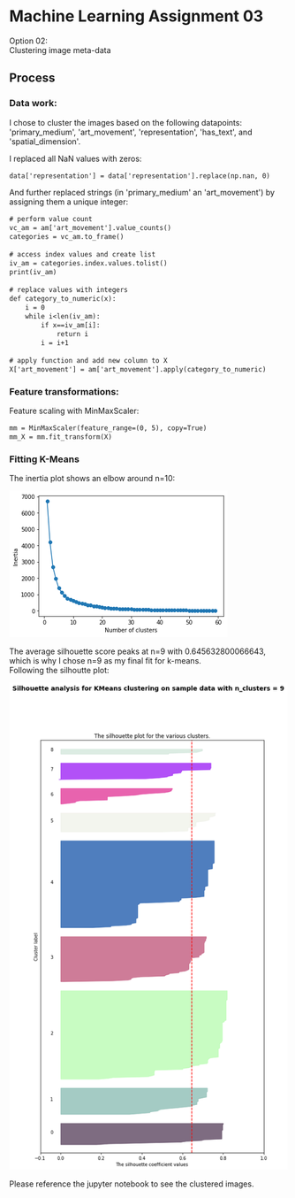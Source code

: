 # Machine Learning Assignment 03

Option 02:  
Clustering image meta-data

## Process
### Data work:
I chose to cluster the images based on the following datapoints:
'primary_medium',
'art_movement',
'representation',
'has_text', and
'spatial_dimension'.  

I replaced all NaN values with zeros:
```
data['representation'] = data['representation'].replace(np.nan, 0)
```
And further replaced strings (in 'primary_medium'
an 'art_movement') by assigning them a unique integer:
```
# perform value count
vc_am = am['art_movement'].value_counts()
categories = vc_am.to_frame()

# access index values and create list
iv_am = categories.index.values.tolist()
print(iv_am)

# replace values with integers
def category_to_numeric(x):
    i = 0
    while i<len(iv_am):
        if x==iv_am[i]:
            return i
        i = i+1

# apply function and add new column to X
X['art_movement'] = am['art_movement'].apply(category_to_numeric)
```
### Feature transformations:
Feature scaling with MinMaxScaler:
```
mm = MinMaxScaler(feature_range=(0, 5), copy=True)
mm_X = mm.fit_transform(X)
```
### Fitting K-Means
The inertia plot shows an elbow around n=10: 

![inertia plot](/img/inertia_scores.png)  

The average silhouette score peaks at n=9 with 0.645632800066643, which is why I chose n=9 as my final fit for k-means.  
Following the silhoutte plot:

![silhouette plot](/img/silhouette_plot.png)

Please reference the jupyter notebook to see the clustered images.
